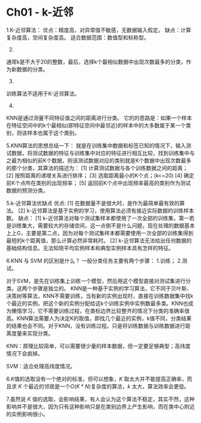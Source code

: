 # Ch01 - k-近邻

1.K-近邻算法：
优点：精度高，对异常值不敏感，无数据输入假定。
缺点：计算复杂度高，空间复杂度高。
适合数据范围：数值型和标称型。

2.
通常k是不大于20的整数，最后，选择k个最相似数据中出现次数最多的分类，作为新数据的分类。

3.
训练算法不适用于K-近邻算法。

4.
KNN是通过测量不同特征值之间的距离进行分类。
它的的思路是：如果一个样本在特征空间中的k个最相似(即特征空间中最邻近)的样本中的大多数属于某一个类别，则该样本也属于这个类别。

5.KNN算法的思想总结一下：
就是在训练集中数据和标签已知的情况下，输入测试数据，将测试数据的特征与训练集中对应的特征进行相互比较，找到训练集中与之最为相似的前K个数据，则该测试数据对应的类别就是K个数据中出现次数最多的那个分类，其算法的描述为：
[1] 计算测试数据与各个训练数据之间的距离；
[2] 按照距离的递增关系进行排序；
[3] 选取距离最小的K个点；(k<=20)
[4] 确定前K个点所在类别的出现频率；
[5] 返回前K个点中出现频率最高的类别作为测试数据的预测分类。

5.k-近邻算法优缺点
优点:
[1] 在数据量不是很大时，是作为最简单最有效的算法。
[2] k-近邻算法是基于实例的学习，使用算法必须有接近实际数据的训练样本数。
缺点：
[1] k-近邻算法对每个测试集样本都使用了一次全部的训练集，第一若是训练集大，需要较大的存储空间，这一点倒不是什么问题，现在处理的数据基本上上G，主要是第二点，因为对每个测试集样本都需要使用一次全部的训练集得到最短的k个距离值，那么计算必然非常耗时。
[2] k-近邻算法无法给出任何数据的基础结构信息。无法知晓平均实例样本和典型实例样本具有怎样的特征。

6.KNN 与 SVM 的区别是什么？
一般分类任务主要有两个步骤：
1.训练；
2.测试。

对于SVM，是先在训练集上训练一个模型，然后用这个模型直接对测试集进行分类。这两个步骤是独立的。
KNN是一种基于实例的学习算法，它不同于贝叶斯、决策树等算法，KNN不需要训练，当有新的实例出现时，直接在训练数据集中找k个最近的实例，把这个新的实例分配给这k个训练实例中实例数最多类。KNN也成为懒惰学习，它不需要训练过程，在类标边界比较整齐的情况下分类的准确率很高。KNN算法需要人为决定K的取值，即找几个最近的实例，k值不同，分类结果的结果也会不同。对于KNN，没有训练过程。只是将训练数据与训练数据进行距离度量来实现分类。

KNN：原理比较简单，可以需要很少量的样本数据，但一定要足够典型；高纬度情况下会疯掉。

SVM：适合处理高纬度情况。

6.$K$值的选取没有一个绝对的标准，但可以想象，$K$ 取太大并不能提高正确率，而且求 $K$ 个最近的邻居是一个$O(K*N)$复杂度的算法，$k$ 太大，算法效率会更低。

7.虽然说 $K$ 值的选取，会影响结果，有人会认为这个算法不稳定，其实不然，这种影响并不是很大，因为只有这种影响只是在类别边界上产生影响，而在类中心附近的实例影响很小。
